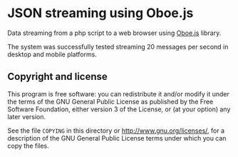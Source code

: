 JSON streaming using Oboe.js
============================

Data streaming from a php script to a web browser using [Oboe.js](http://oboejs.com/) library.

The system was successfully tested streaming 20 messages per second in desktop and mobile platforms.


Copyright and license
---------------------

This program is free software: you can redistribute it and/or modify it under the terms of the GNU General Public License as published by the Free Software Foundation, either version 3 of the License, or (at your option) any later version.

See the file `COPYING` in this directory or  http://www.gnu.org/licenses/, for a description of the GNU General Public License terms under which you can copy the files.
